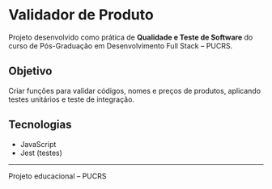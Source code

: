 # Validador de Produto

Projeto desenvolvido como prática de **Qualidade e Teste de Software** do curso de Pós-Graduação em Desenvolvimento Full Stack – PUCRS.

## Objetivo

Criar funções para validar códigos, nomes e preços de produtos, aplicando testes unitários e teste de integração.

## Tecnologias

- JavaScript
- Jest (testes)

---

Projeto educacional – PUCRS
